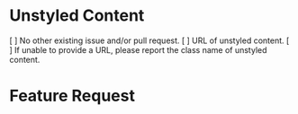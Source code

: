 # Unstyled Content

[ ] No other existing issue and/or pull request.
[ ] URL of unstyled content.
[ ] If unable to provide a URL, please report the class name of unstyled content.

# Feature Request
